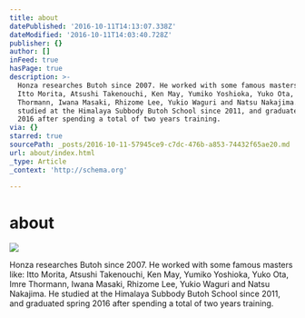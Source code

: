 ```yaml
---
title: about
datePublished: '2016-10-11T14:13:07.338Z'
dateModified: '2016-10-11T14:03:40.728Z'
publisher: {}
author: []
inFeed: true
hasPage: true
description: >-
  Honza researches Butoh since 2007. He worked with some famous masters like:
  Itto Morita, Atsushi Takenouchi, Ken May, Yumiko Yoshioka, Yuko Ota, Imre
  Thormann, Iwana Masaki, Rhizome Lee, Yukio Waguri and Natsu Nakajima. He
  studied at the Himalaya Subbody Butoh School since 2011, and graduated spring
  2016 after spending a total of two years training.
via: {}
starred: true
sourcePath: _posts/2016-10-11-57945ce9-c7dc-476b-a853-74432f65ae20.md
url: about/index.html
_type: Article
_context: 'http://schema.org'

---
```

# about
![](https://the-grid-user-content.s3-us-west-2.amazonaws.com/a39114ae-e4d0-4969-b276-2c570a231024.jpg)

Honza researches Butoh since 2007\. He worked with some famous masters like: Itto Morita, Atsushi Takenouchi, Ken May, Yumiko Yoshioka, Yuko Ota, Imre Thormann, Iwana Masaki, Rhizome Lee, Yukio Waguri and Natsu Nakajima. He studied at the Himalaya Subbody Butoh School since 2011, and graduated spring 2016 after spending a total of two years training.